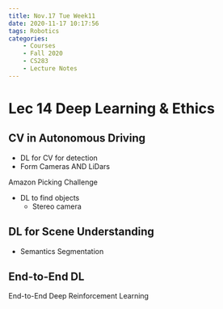 ```yaml
---
title: Nov.17 Tue Week11
date: 2020-11-17 10:17:56
tags: Robotics
categories: 
    - Courses
    - Fall 2020
    - CS283
    - Lecture Notes
---
```


# Lec 14 Deep Learning & Ethics

## CV in Autonomous Driving

* DL for CV for detection
* Form Cameras AND LiDars

Amazon Picking Challenge

* DL to find objects
  * Stereo camera

## DL for Scene Understanding

* Semantics Segmentation

## End-to-End DL

End-to-End Deep Reinforcement Learning

